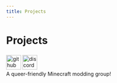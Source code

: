 ```yaml
---
title: Projects
---
```


# Projects

<!-- TODO: replace this with a better system -->
<div id="projects">
	<!-- copy-paste this template and fill in the css vars to add new projects -->
	<template id="project-template">
		<project
			style="
				--icon: url(/projects/icons/);
				--icon-color: ;
				--name: '';
			"
			id="REPLACE_ME_WITH_ID"
		>
			<div class="project-icon" title="REPLACE_ME_WITH_ALT_TEXT"></div>
			<div class="project-info">
				<h3 class="project-name"></h3>
				<div class="project-data">
					<a href="https://github.com/"><img alt="github" height="56" src="https://cdn.jsdelivr.net/npm/@intergrav/devins-badges@3/assets/compact-minimal/available/github_vector.svg"></a>
					<a href="https://modrinth.com/mod/"><img alt="modrinth" height="56" src="https://cdn.jsdelivr.net/npm/@intergrav/devins-badges@3/assets/compact-minimal/available/modrinth_vector.svg"></a>
				</div>
				<div class="project-desc">
					DESCRIPTION_HERE
				</div>
			</div>
		</project>
	</template>
	<project
		style="
			--icon: url(/projects/icons/vulpixel.png);
			--icon-color: #e27c21;
			--name: 'Vulpixel';
		"
		id="vulpixel"
	>
		<div class="project-icon" title="Icon of Vulpixel"></div>
		<div class="project-info">
			<a href="/vulpixel"><h3 class="project-name"></h3></a>
			<div class="project-data">
				<a href="https://github.com/VulpixelMC"><img alt="github" height="40" src="https://cdn.jsdelivr.net/npm/@intergrav/devins-badges@3/assets/compact-minimal/available/github_vector.svg"></a>
				<a href="/vulpixel/discord"><img alt="discord-singular" height="40" src="https://cdn.jsdelivr.net/npm/@intergrav/devins-badges@3/assets/compact-minimal/social/discord-singular_vector.svg"></a>
			</div>
			<div class="project-desc">
				A queer-friendly Minecraft modding group!
			</div>
		</div>
	</project>
</div>
